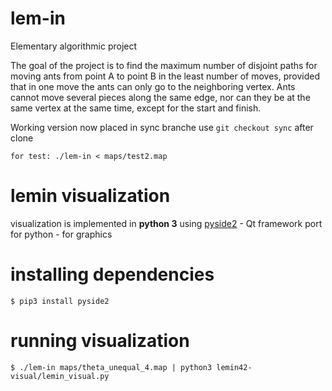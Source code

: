 # lem-in
Elementary algorithmic project

The goal of the project is to find the maximum number of disjoint paths for moving ants from point A to point B in the least number of moves, provided that in one move the ants can only go to the neighboring vertex. Ants cannot move several pieces along the same edge, nor can they be at the same vertex at the same time, except for the start and finish.

Working version now placed in sync branche use ```git checkout sync``` after clone  
```
for test: ./lem-in < maps/test2.map
```
# lemin visualization

visualization is implemented in __python 3__
using [pyside2](https://pypi.org/project/PySide2/) - Qt framework port for python - for graphics


# installing dependencies
```
$ pip3 install pyside2
```

# running visualization

```
$ ./lem-in maps/theta_unequal_4.map | python3 lemin42-visual/lemin_visual.py
```
